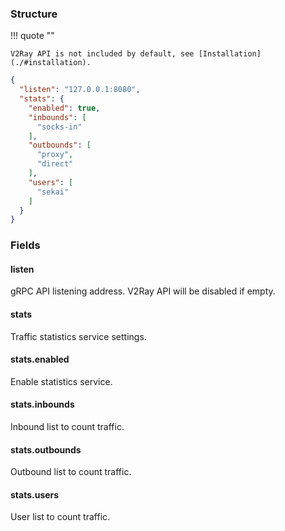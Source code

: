 ### Structure

!!! quote ""

    V2Ray API is not included by default, see [Installation](./#installation).

```json
{
  "listen": "127.0.0.1:8080",
  "stats": {
    "enabled": true,
    "inbounds": [
      "socks-in"
    ],
    "outbounds": [
      "proxy",
      "direct"
    ],
    "users": [
      "sekai"
    ]
  }
}
```

### Fields

#### listen

gRPC API listening address. V2Ray API will be disabled if empty.

#### stats

Traffic statistics service settings.

#### stats.enabled

Enable statistics service.

#### stats.inbounds

Inbound list to count traffic.

#### stats.outbounds

Outbound list to count traffic.

#### stats.users

User list to count traffic.